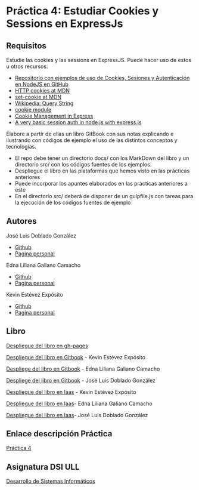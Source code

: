 # Práctica 4: Estudiar Cookies y Sessions en ExpressJs



## Requisitos

Estudie las cookies y las sessions en ExpressJS. Puede hacer uso de estos u otros recursos:

* [Repositorio con ejemplos de uso de Cookies, Sesiones y Autenticación en NodeJS en GitHub](https://github.com/ULL-ESIT-DSI-1617/express-cookies-examples)
* [HTTP cookies at MDN](https://developer.mozilla.org/en-US/docs/Web/HTTP/Cookies)
* [set-cookie at MDN](https://developer.mozilla.org/en-US/docs/Web/HTTP/Headers/Set-Cookie)
* [Wikipedia: Query String](https://en.wikipedia.org/wiki/Query_string)
* [cookie module](https://www.npmjs.com/package/cookie)
* [Cookie Management in Express](https://www.codementor.io/noddy/cookie-management-in-express-js-du107rmna)
* [A very basic session auth in node.js with express.js](http://www.codexpedia.com/node-js/a-very-basic-session-auth-in-node-js-with-express-js/)

Elabore a partir de ellas un libro GitBook con sus notas explicando e ilustrando con códigos de ejemplo el uso de las distintos conceptos y tecnologías.
* El repo debe tener un directorio docs/ con los MarkDown del libro y un directorio src/ con los códigos fuentes de los ejemplos.
* Despliegue el libro en las plataformas que hemos visto en las prácticas anteriores
* Puede incorporar los apuntes elaborados en las prácticas anteriores a este
* En el directorio src/ deberá de disponer de un gulpfile.js con tareas para la ejecución de los códigos fuentes de ejemplo

## Autores

José Luis Doblado González  
* [Github](https://github.com/alu0100767001)
* [Pagina personal](https://alu0100767001.github.io/dsi-joseluis/)


Edna Liliana Galiano Camacho  
* [Github](https://github.com/ednagc)
* [Pagina personal](https://ednagc.github.io/edna-galiano/)

Kevin Estévez Expósito  
* [Github](https://github.com/alu0100821390)
* [Pagina personal](http://alu0100821390.github.io)


## Libro 

[Despliegue del libro en gh-pages](https://ull-esit-dsi-1617.github.io/estudiar-cookies-y-sessions-en-expressjs-kevin-edna-joseluis-35l2/)

[Despliegue del libro en Gitbook](https://alu0100821390.gitbooks.io/estudiar-cookies-y-sessions-en-expressjs-kevin-ed/content/) - Kevin Estévez Expósito

[Despliege del libro en Gitbook](https://ednagc.gitbooks.io/estudiar-cookies-y-sessions-en-express/content/) - Edna Liliana Galiano Camacho

[Despliege del libro en Gitbook](https://alu0100767001.gitbooks.io/estudiar-cookies-y-rutas-en-espressjs/content/) - José Luis Doblado González

[Despliegue del libro en Iaas](http://10.6.128.96:8084/) - Kevin Estévez Expósito

[Despliegue del libro en Iaas](http://10.6.129.247:8082/)- Edna Liliana Galiano Camacho

[Despliegue del libro en Iaas]()- José Luis Doblado González


## Enlace descripción Práctica

[Práctica 4](https://casianorodriguezleon.gitbooks.io/ull-esit-1617/content/practicas/practicalearningcookies.html)

## Asignatura DSI ULL 

[Desarrollo de Sistemas Informáticos](https://campusvirtual.ull.es/1617/course/view.php?id=1136)



